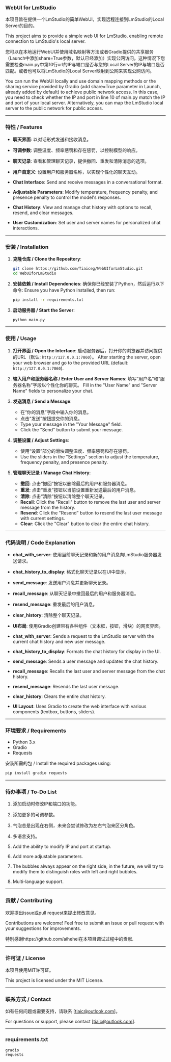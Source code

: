 
### WebUI for LmStudio

本项目旨在提供一个LmStudio的简单WebUI，实现远程连接到LmStudio的Local Server的目的。

This project aims to provide a simple web UI for LmStudio, enabling remote connection to LmStudio's local server.

您可以在本地运行WebUI并使用域名映射等方法或者Gradio提供的共享服务（Launch中添加share=True参数，默认已经添加）实现公网访问。这种情况下您需要检查main.py中第10行url的IP与端口是否与您的Local Server的IP与端口是否匹配。或者也可以将LmStudio的Local Server映射到公网来实现公网访问。

You can run the WebUI locally and use domain mapping methods or the sharing service provided by Gradio (add share=True parameter in Launch, already added by default) to achieve public network access. In this case, you need to check whether the IP and port in line 10 of main.py match the IP and port of your local server. Alternatively, you can map the LmStudio local server to the public network for public access.

---

### 特性 / Features

- **聊天界面**: 以对话形式发送和接收消息。
- **可调参数**: 调整温度、频率惩罚和存在惩罚，以控制模型的响应。
- **聊天记录**: 查看和管理聊天记录，提供撤回、重发和清除消息的选项。
- **用户自定义**: 设置用户和服务器名称，以实现个性化的聊天互动。

- **Chat Interface**: Send and receive messages in a conversational format.
- **Adjustable Parameters**: Modify temperature, frequency penalty, and presence penalty to control the model's responses.
- **Chat History**: View and manage chat history with options to recall, resend, and clear messages.
- **User Customization**: Set user and server names for personalized chat interactions.

---

### 安装 / Installation

1. **克隆仓库 / Clone the Repository**:
    ```bash
    git clone https://github.com/Tiaiceg/WebUIforLmStudio.git
    cd WebUIforLmStudio
    ```

2. **安装依赖 / Install Dependencies**:
    确保你已经安装了Python，然后运行以下命令:
    Ensure you have Python installed, then run:
    ```bash
    pip install -r requirements.txt
    ```

3. **启动服务器 / Start the Server**:
    ```bash
    python main.py
    ```

---

### 使用 / Usage

1. **打开界面 / Open the Interface**:
    启动服务器后，打开你的浏览器并访问提供的URL（默认: `http://127.0.0.1:7860`）。
    After starting the server, open your web browser and go to the provided URL (default: `http://127.0.0.1:7860`).

2. **输入用户和服务器名称 / Enter User and Server Names**:
    填写“用户名”和“服务器名称”字段以个性化你的聊天。
    Fill in the "User Name" and "Server Name" fields to personalize your chat.

3. **发送消息 / Send a Message**:
    - 在“你的消息”字段中输入你的消息。
    - 点击“发送”按钮提交你的消息。
    - Type your message in the "Your Message" field.
    - Click the "Send" button to submit your message.

4. **调整设置 / Adjust Settings**:
    - 使用“设置”部分的滑块调整温度、频率惩罚和存在惩罚。
    - Use the sliders in the "Settings" section to adjust the temperature, frequency penalty, and presence penalty.

5. **管理聊天记录 / Manage Chat History**:
    - **撤回**: 点击“撤回”按钮以删除最后的用户和服务器消息。
    - **重发**: 点击“重发”按钮以当前设置重新发送最后的用户消息。
    - **清除**: 点击“清除”按钮以清除整个聊天记录。
    - **Recall**: Click the "Recall" button to remove the last user and server message from the history.
    - **Resend**: Click the "Resend" button to resend the last user message with current settings.
    - **Clear**: Click the "Clear" button to clear the entire chat history.

---

### 代码说明 / Code Explanation

- **chat_with_server**: 使用当前聊天记录和新的用户消息向LmStudio服务器发送请求。
- **chat_history_to_display**: 格式化聊天记录以在UI中显示。
- **send_message**: 发送用户消息并更新聊天记录。
- **recall_message**: 从聊天记录中撤回最后的用户和服务器消息。
- **resend_message**: 重发最后的用户消息。
- **clear_history**: 清除整个聊天记录。
- **UI布局**: 使用Gradio创建带有各种组件（文本框，按钮，滑块）的网页界面。

- **chat_with_server**: Sends a request to the LmStudio server with the current chat history and new user message.
- **chat_history_to_display**: Formats the chat history for display in the UI.
- **send_message**: Sends a user message and updates the chat history.
- **recall_message**: Recalls the last user and server message from the chat history.
- **resend_message**: Resends the last user message.
- **clear_history**: Clears the entire chat history.
- **UI Layout**: Uses Gradio to create the web interface with various components (textbox, buttons, sliders).

---

### 环境要求 / Requirements

- Python 3.x
- Gradio
- Requests

安装所需的包 / Install the required packages using:
```bash
pip install gradio requests
```

---

### 待办事项 / To-Do List

1. 添加启动时修改IP和端口的功能。
2. 添加更多的可调参数。
3. 气泡总是出现在右侧，未来会尝试修改为左右气泡来区分角色。
4. 多语言支持。

1. Add the ability to modify IP and port at startup.
2. Add more adjustable parameters.
3. The bubbles always appear on the right side, in the future, we will try to modify them to distinguish roles with left and right bubbles.
4. Multi-language support.

---

### 贡献 / Contributing

欢迎提出issue或pull request来提出修改意见。

Contributions are welcome! Feel free to submit an issue or pull request with your suggestions for improvements.

特别感谢https://github.com/aihehei在本项目调试过程中的贡献.

---

### 许可证 / License

本项目使用MIT许可证。

This project is licensed under the MIT License.

---

### 联系方式 / Contact

如有任何问题或需要支持，请联系 [tiaic@outlook.com]。

For questions or support, please contact [tiaic@outlook.com].

---

### requirements.txt

```
gradio
requests
```
